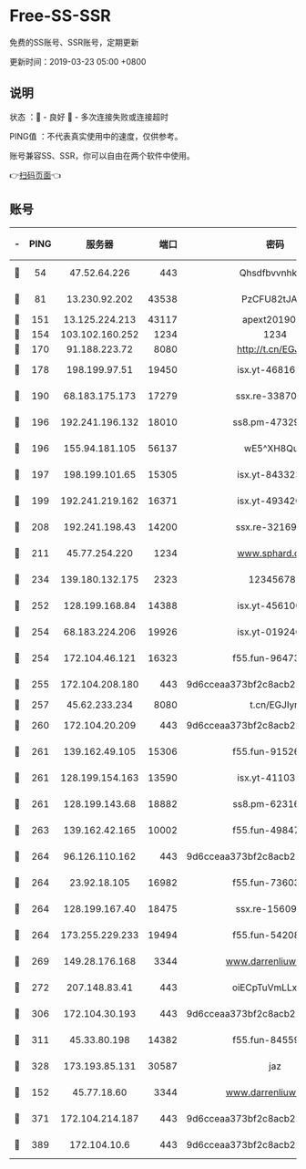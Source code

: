 # Free-SS-SSR

免费的SS账号、SSR账号，定期更新

更新时间：2019-03-23 05:00 +0800

## 说明

状态     ：🙂 - 良好 🙁 - 多次连接失败或连接超时

PING值   ：不代表真实使用中的速度，仅供参考。

账号兼容SS、SSR，你可以自由在两个软件中使用。

👉[扫码页面](https://liesauer.github.io/Free-SS-SSR/)👈

## 账号

|-|PING|服务器|端口|密码|加密方式|区域|
|:----:|:----:|:-----:|-----:|:----:|:----:|:----:|
|🙂|54|47.52.64.226|443|Qhsdfbvvnhkm1|aes-256-cfb|HK|
|🙂|81|13.230.92.202|43538|PzCFU82tJAdZ|aes-256-cfb|JP|
|🙂|151|13.125.224.213|43117|apext2019005|chacha20|KR|
|🙂|154|103.102.160.252|1234|1234|rc4-md5|JP|
|🙂|170|91.188.223.72|8080|http://t.cn/EGJIyrl|rc4-md5|RU|
|🙂|178|198.199.97.51|19450|isx.yt-46816137|aes-256-cfb|US|
|🙂|190|68.183.175.173|17279|ssx.re-33870276|aes-256-cfb|US|
|🙂|196|192.241.196.132|18010|ss8.pm-47329456|aes-256-cfb|US|
|🙂|196|155.94.181.105|56137|wE5^XH8Quw|aes-256-cfb|US|
|🙂|197|198.199.101.65|15305|isx.yt-84332324|aes-256-cfb|US|
|🙂|199|192.241.219.162|16371|isx.yt-49342026|aes-256-cfb|US|
|🙂|208|192.241.198.43|14200|ssx.re-32169091|aes-256-cfb|US|
|🙂|211|45.77.254.220|1234|www.sphard.com|aes-256-cfb|SG|
|🙂|234|139.180.132.175|2323|123456789|aes-256-cfb|SG|
|🙂|252|128.199.168.84|14388|isx.yt-45610031|aes-256-cfb|SG|
|🙂|254|68.183.224.206|19926|isx.yt-01924676|aes-256-cfb|SG|
|🙂|254|172.104.46.121|16323|f55.fun-96473144|aes-256-cfb|SG|
|🙂|255|172.104.208.180|443|9d6cceaa373bf2c8acb22e60b6a58be6|aes-256-cfb|US|
|🙂|257|45.62.233.234|8080|t.cn/EGJIyrl|rc4-md5|CA|
|🙂|260|172.104.20.209|443|9d6cceaa373bf2c8acb22e60b6a58be6|aes-256-cfb|US|
|🙂|261|139.162.49.105|15306|f55.fun-91526934|aes-256-cfb|SG|
|🙂|261|128.199.154.163|13590|isx.yt-41103155|aes-256-cfb|SG|
|🙂|261|128.199.143.68|18882|ss8.pm-62316057|aes-256-cfb|SG|
|🙂|263|139.162.42.165|10002|f55.fun-49847377|aes-256-cfb|SG|
|🙂|264|96.126.110.162|443|9d6cceaa373bf2c8acb22e60b6a58be6|aes-256-cfb|US|
|🙂|264|23.92.18.105|16982|f55.fun-73603828|aes-256-cfb|US|
|🙂|264|128.199.167.40|18475|ssx.re-15609556|aes-256-cfb|SG|
|🙂|264|173.255.229.233|19494|f55.fun-54208946|aes-256-cfb|US|
|🙂|269|149.28.176.168|3344|www.darrenliuwei.com|aes-256-cfb|AU|
|🙂|272|207.148.83.41|443|oiECpTuVmLLxk4Ts|aes-256-cfb|AU|
|🙂|306|172.104.30.193|443|9d6cceaa373bf2c8acb22e60b6a58be6|aes-256-cfb|US|
|🙂|311|45.33.80.198|14382|f55.fun-84559783|aes-256-cfb|US|
|🙂|328|173.193.85.131|30587|jaz|aes-256-cfb|US|
|🙂|152|45.77.18.60|3344|www.darrenliuwei.com|aes-256-cfb|JP|
|🙂|371|172.104.214.187|443|9d6cceaa373bf2c8acb22e60b6a58be6|aes-256-cfb|US|
|🙂|389|172.104.10.6|443|9d6cceaa373bf2c8acb22e60b6a58be6|aes-256-cfb|US|
